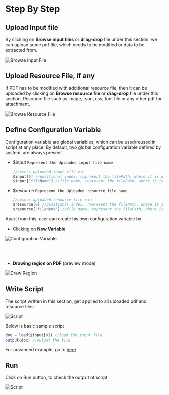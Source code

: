 # Step By Step

## Upload Input file

By clicking on **Browse input files** or **drag-drop** file under this section, we can upload some pdf file, which needs to be modified or data to be extracted from.

![Browse Input File](/pdffiddler/browseInputFile.jpg "Browse Input File")

## Upload Resource File, if any

If PDF has to be modified with additional resource file, then it can be uploaded by clicking on **Browse resource file** or **drag-drop** file under this section. Resource file such as image, json, csv, font file or any other pdf for attachment. 

![Browse Resource File](/pdffiddler/browseResourceFile.jpg "Browse Resource File")

## Define Configuration Variable
Configuration variable are global variables, which can be used/reused in script at any place. 
By default, two global configuration variable defined by system, are always present
- $input `Represent the Uploaded input file name` 
  ```javascript
  //access uploaded input file via 
  $input[0] //positional index, represent the filePath, where it is uploaded 
  $input["fileName"] //file name, represent the filePath, where it is uploaded
  ```
- $resource `Represend the Uploaded resource file name`
  ```javascript
  //access uploaded resource file via 
  $resource[0] //positional index, represent the filePath, where it is uploaded 
  $resource["fileName"] //file name, represent the filePath, where it is uploaded
  ```

Apart from this, user can create his own configuration variable by 
<br/>

- Clicking on **New Variable** <br/>

![Configuration Variable](/pdffiddler/configurationVariable.jpg "Configuration Variable")

<br/><br/>

- **Drawing region on PDF** (preview mode)<br/>
  
![Draw Region](/pdffiddler/drawregion.jpg "Draw Region")

## Write Script

The script written in this section, get applied to all uploaded pdf and resource files. 

![Script](/pdffiddler/script.jpg "Script")

Below is basic sample script

```javascript
doc = load($input[0]) //load the input file
output(doc) //output the file
```

For advanced example, go to [here](/guide/cookbook)

## Run 

Click on Run button, to check the output of script

![Script](/pdffiddler/run.jpg "Script")